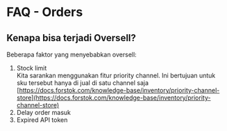 # FAQ - Orders

## Kenapa bisa terjadi Oversell?

Beberapa faktor yang menyebabkan oversell:

1. Stock limit\
   Kita sarankan menggunakan fitur priority channel. Ini bertujuan untuk sku tersebut hanya di jual di satu channel saja\
   [https://docs.forstok.com/knowledge-base/inventory/priority-channel-store](https://docs.forstok.com/knowledge-base/inventory/priority-channel-store)
2. Delay order masuk
3. Expired API token
